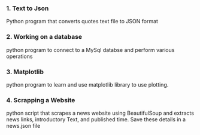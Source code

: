 ### 1. Text to Json

Python program that converts quotes text file to JSON format

### 2. Working on a database

python program to connect to a MySql databse and perform various operations

### 3. Matplotlib 

python program to learn and use matplotlib library to use plotting.

### 4. Scrapping a Website

python script that scrapes a news website using BeautifulSoup and extracts news links, introductory Text, and published time. Save these details in a news.json file


